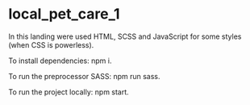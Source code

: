 # local_pet_care_1

In this landing were used HTML, SCSS and JavaScript for some styles (when CSS is powerless).

To install dependencies: npm i.

To run the preprocessor SASS: npm run sass.

To run the project locally: npm start.
